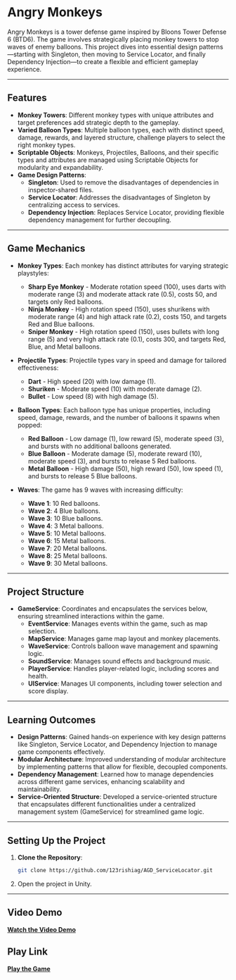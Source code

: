 # Angry Monkeys

Angry Monkeys is a tower defense game inspired by Bloons Tower Defense 6 (BTD6). The game involves strategically placing monkey towers to stop waves of enemy balloons. This project dives into essential design patterns—starting with Singleton, then moving to Service Locator, and finally Dependency Injection—to create a flexible and efficient gameplay experience.

---

## Features

- **Monkey Towers**: Different monkey types with unique attributes and target preferences add strategic depth to the gameplay.
- **Varied Balloon Types**: Multiple balloon types, each with distinct speed, damage, rewards, and layered structure, challenge players to select the right monkey types.
- **Scriptable Objects**: Monkeys, Projectiles, Balloons, and their specific types and attributes are managed using Scriptable Objects for modularity and expandability.
- **Game Design Patterns**:
  - **Singleton**: Used to remove the disadvantages of dependencies in inspector-shared files.
  - **Service Locator**: Addresses the disadvantages of Singleton by centralizing access to services.
  - **Dependency Injection**: Replaces Service Locator, providing flexible dependency management for further decoupling.

---

## __Game Mechanics__

- **Monkey Types**: Each monkey has distinct attributes for varying strategic playstyles:
  - **Sharp Eye Monkey** - Moderate rotation speed (100), uses darts with moderate range (3) and moderate attack rate (0.5), costs 50, and targets only Red balloons.
  - **Ninja Monkey** - High rotation speed (150), uses shurikens with moderate range (4) and high attack rate (0.2), costs 150, and targets Red and Blue balloons.
  - **Sniper Monkey** - High rotation speed (150), uses bullets with long range (5) and very high attack rate (0.1), costs 300, and targets Red, Blue, and Metal balloons.

- **Projectile Types**: Projectile types vary in speed and damage for tailored effectiveness:
  - **Dart** - High speed (20) with low damage (1).
  - **Shuriken** - Moderate speed (10) with moderate damage (2).
  - **Bullet** - Low speed (8) with high damage (5).

- **Balloon Types**: Each balloon type has unique properties, including speed, damage, rewards, and the number of balloons it spawns when popped:
  - **Red Balloon** - Low damage (1), low reward (5), moderate speed (3), and bursts with no additional balloons generated.
  - **Blue Balloon** - Moderate damage (5), moderate reward (10), moderate speed (3), and bursts to release 5 Red balloons.
  - **Metal Balloon** - High damage (50), high reward (50), low speed (1), and bursts to release 5 Blue balloons.

- **Waves**: The game has 9 waves with increasing difficulty:
  - **Wave 1**: 10 Red balloons.
  - **Wave 2**: 4 Blue balloons.
  - **Wave 3**: 10 Blue balloons.
  - **Wave 4**: 3 Metal balloons.
  - **Wave 5**: 10 Metal balloons.
  - **Wave 6**: 15 Metal balloons.
  - **Wave 7**: 20 Metal balloons.
  - **Wave 8**: 25 Metal balloons.
  - **Wave 9**: 30 Metal balloons.

---

## __Project Structure__

- **GameService**: Coordinates and encapsulates the services below, ensuring streamlined interactions within the game.
  - **EventService**: Manages events within the game, such as map selection.
  - **MapService**: Manages game map layout and monkey placements.
  - **WaveService**: Controls balloon wave management and spawning logic.
  - **SoundService**: Manages sound effects and background music.
  - **PlayerService**: Handles player-related logic, including scores and health.
  - **UIService**: Manages UI components, including tower selection and score display.

---

## __Learning Outcomes__

- **Design Patterns**: Gained hands-on experience with key design patterns like Singleton, Service Locator, and Dependency Injection to manage game components effectively.
- **Modular Architecture**: Improved understanding of modular architecture by implementing patterns that allow for flexible, decoupled components.
- **Dependency Management**: Learned how to manage dependencies across different game services, enhancing scalability and maintainability.
- **Service-Oriented Structure**: Developed a service-oriented structure that encapsulates different functionalities under a centralized management system (GameService) for streamlined game logic.

---

## __Setting Up the Project__

1. **Clone the Repository**:
   ```bash
   git clone https://github.com/123rishiag/AGD_ServiceLocator.git
   ```
2. Open the project in Unity.

---

## __Video Demo__

[__Watch the Video Demo__](https://www.loom.com/share/b3d6ca11dbf04b3ab043543845b6c550?sid=ef63eeb6-0e89-4bcc-b984-3ae746a4d48c)

## __Play Link__

[__Play the Game__](https://outscal.com/narishabhgarg/game/play-angry-monkeys-10-game)